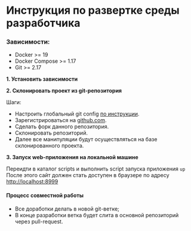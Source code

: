 # Инструкция по развертке среды разработчика

### Зависимости:
- Docker >= 19
- Docker Compose >= 1.17  
- Git >= 2.17

**1. Установить зависимости**

**2. Склонировать проект из git-репозитория**

Шаги:
- Настроить глобальный git config [по инструкции](https://git-scm.com/book/ru/v2/%D0%92%D0%B2%D0%B5%D0%B4%D0%B5%D0%BD%D0%B8%D0%B5-%D0%9F%D0%B5%D1%80%D0%B2%D0%BE%D0%BD%D0%B0%D1%87%D0%B0%D0%BB%D1%8C%D0%BD%D0%B0%D1%8F-%D0%BD%D0%B0%D1%81%D1%82%D1%80%D0%BE%D0%B9%D0%BA%D0%B0-Git).
- Зарегистрироваться на [github.com](https://github.com/).
- Сделать форк данного репозитория.
- Склонировать репозиторий.
- Далее все манипуляции будут осуществляться на базе склонированного проекта.

**3. Запуск web-приложения на локальной машине**

Переидти в каталог scripts и выполнить script запуска приложения ``up``
После этого сайт должен стать доступен в браузере по адресу [http://localhost:8999](http://localhost:8999/)

#### Процесс совместной работы
- Все доработки делать в новой git-ветке;
- В конце разработки ветка будет слита в основной репозиторий через pull-request.
